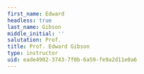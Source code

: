 ```yaml
---
first_name: Edward
headless: true
last_name: Gibson
middle_initial: ''
salutation: Prof.
title: Prof. Edward Gibson
type: instructor
uid: eade4902-3743-7f0b-6a59-fe9a2d11e0a6
---
```

